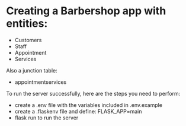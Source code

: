# Creating a Barbershop app with entities:
- Customers
- Staff
- Appointment
- Services

Also a junction table:
- appointmentservices

To run the server successfully, here are the steps you need to perform:
- create a .env file with the variables included in .env.example
- create a .flaskenv file and define: FLASK_APP=main
- flask run to run the server